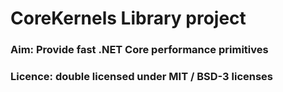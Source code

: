 # CoreKernels Library project
### Aim: Provide fast .NET Core performance primitives
### Licence: double licensed under MIT / BSD-3 licenses 
